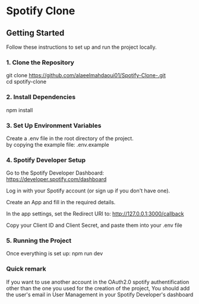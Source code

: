 # Spotify Clone 


## Getting Started

Follow these instructions to set up and run the project locally.

### 1. Clone the Repository


git clone https://github.com/alaeelmahdaoui01/Spotify-Clone-.git  <br>
cd spotify-clone

### 2. Install Dependencies

npm install

### 3. Set Up Environment Variables

Create a .env file in the root directory of the project. <br>
by copying the example file: .env.example

### 4. Spotify Developer Setup

Go to the Spotify Developer Dashboard: https://developer.spotify.com/dashboard

Log in with your Spotify account (or sign up if you don't have one).

Create an App and fill in the required details.

In the app settings, set the Redirect URI to: http://127.0.0.1:3000/callback

Copy your Client ID and Client Secret, and paste them into your .env file

### 5. Running the Project

Once everything is set up: npm run dev


### Quick remark 

If you want to use another account in the OAuth2.0 spotify authentification other than the one you used for the creation of the project, You should add the user's email in User Management in your Spotify Developer's dashboard
